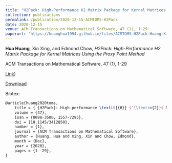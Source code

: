 ```yaml
---
title: "H2Pack: High-Performance H2 Matrix Package for Kernel Matrices Using the Proxy Point Method"
collection: publications
permalink: /publication/2020-12-15-ACMTOMS-H2Pack
date: 2020-12-15
venue: ACM Transactions on Mathematical Software, 47 (1), 1-29'
paperurl: 'https://huanghua1994.github.io/files/ACMTOMS-H2Pack-Huang-Xing-Chow.pdf'
---
```

**Hua Huang**, Xin Xing, and Edmond Chow, *H2Pack: High-Performance H2 Matrix Package for Kernel Matrices Using the Proxy Point Method*

ACM Transactions on Mathematical Software, 47 (1), 1-29

[Link](https://dl.acm.org/doi/abs/10.1145/3412850))

[Download](https://huanghua1994.github.io/files/ACMTOMS-H2Pack-Huang-Xing-Chow.pdf)

Bibtex:

```tex
@article{huang2020toms,
    title = { {H2Pack}: High-performance \textit{{H}} $^{\textrm{2}}$ Matrix Package for Kernel Matrices Using the Proxy Point Method },
    volume = {47},
    issn = {0098-3500, 1557-7295},
    doi = {10.1145/3412850},
    number = {1},
    journal = {ACM Transactions on Mathematical Software},
    author = {Huang, Hua and Xing, Xin and Chow, Edmond},
    month = {Dec},
    year = {2020},
    pages = {1--29},
}
```

